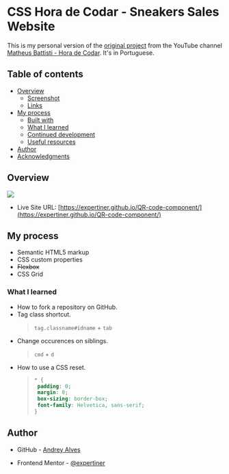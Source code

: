 # CSS Hora de Codar - Sneakers Sales Website

This is my personal version of the [original project](https://www.youtube.com/watch?v=vwbegraDXD8) from the YouTube channel [Matheus Battisti - Hora de Codar](https://www.youtube.com/@MatheusBattisti). It's in Portuguese.

## Table of contents

- [Overview](#overview)
  - [Screenshot](#screenshot)
  - [Links](#links)
- [My process](#my-process)
  - [Built with](#built-with)
  - [What I learned](#what-i-learned)
  - [Continued development](#continued-development)
  - [Useful resources](#useful-resources)
- [Author](#author)
- [Acknowledgments](#acknowledgments)

## Overview

<!-- ### Screenshot -->

![](./images/my_desktop_view.png)

<!-- ### Links -->

- Live Site URL: [https://expertiner.github.io/QR-code-component/](https://expertiner.github.io/QR-code-component/)


## My process

<!-- ### Built with -->

- Semantic HTML5 markup
- CSS custom properties
- ~~Flexbox~~
- CSS Grid

### What I learned

- How to fork a repository on GitHub.
- Tag class shortcut.
  >`tag.classname#idname` + `tab`
- Change occurences on siblings.
  >`cmd` + `d`
- How to use a CSS reset.
  >```css
  >* {
  >  padding: 0;
  >  margin: 0;
  >  box-sizing: border-box;
  >  font-family: Helvetica, sans-serif;
  >}
  >```


<!--
- [Example resource 1](https://www.markdownguide.org/basic-syntax/) - This helped me for XYZ reason. I really liked this pattern and will use it going forward.
- [Example resource 2](https://www.example.com) - This is an amazing article which helped me finally understand XYZ. I'd recommend it to anyone still learning this concept.
-->

## Author


- GitHub - [Andrey Alves](https://github.com/Expertiner)

- Frontend Mentor - [@expertiner](https://www.frontendmentor.io/profile/Expertiner)
<!--
- Twitter - [@yourusername](https://www.twitter.com/yourusername)
-->

<!-- ## Acknowledgments -->

<!-- Got some inspiration from the Frontend Mentor Discord's Server. -->

<!--
This is where you can give a hat tip to anyone who helped you out on this project. Perhaps you worked in a team or got some inspiration from someone else's solution. This is the perfect place to give them some credit.

**Note: Delete this note and edit this section's content as necessary. If you completed this challenge by yourself, feel free to delete this section entirely.**
-->